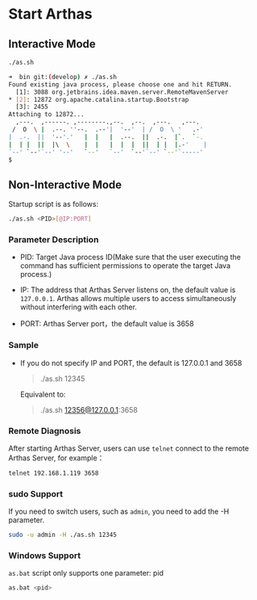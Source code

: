 Start Arthas
=====

## Interactive Mode

```bash
./as.sh
```

```sh
➜  bin git:(develop) ✗ ./as.sh
Found existing java process, please choose one and hit RETURN.
  [1]: 3088 org.jetbrains.idea.maven.server.RemoteMavenServer
* [2]: 12872 org.apache.catalina.startup.Bootstrap
  [3]: 2455
Attaching to 12872...
  ,---.  ,------. ,--------.,--.  ,--.  ,---.   ,---.
 /  O  \ |  .--. ''--.  .--'|  '--'  | /  O  \ '   .-'
|  .-.  ||  '--'.'   |  |   |  .--.  ||  .-.  |`.  `-.
|  | |  ||  |\  \    |  |   |  |  |  ||  | |  |.-'    |
`--' `--'`--' '--'   `--'   `--'  `--'`--' `--'`-----'
$
```

## Non-Interactive Mode

Startup script is as follows:

```bash
./as.sh <PID>[@IP:PORT]
```



### Parameter Description

* PID: Target Java process ID(Make sure that the user executing the command has sufficient permissions to operate the target Java process.)

* IP: The address that Arthas Server listens on, the default value is `127.0.0.1`. Arthas allows multiple users to access simultaneously without interfering with each other.

* PORT: Arthas Server port，the default value is 3658

### Sample

* If you do not specify IP and PORT, the default is 127.0.0.1 and 3658

	> ./as.sh 12345

	Equivalent to:
	
	> ./as.sh 12356@127.0.0.1:3658

### Remote Diagnosis

After starting Arthas Server, users can use `telnet` connect to the remote Arthas Server, for example：

```bash
telnet 192.168.1.119 3658
```
	
### sudo Support

If you need to switch users, such as `admin`, you need to add the -H parameter.

```bash
sudo -u admin -H ./as.sh 12345
```


### Windows Support

`as.bat` script only supports one parameter: pid

```bash
as.bat <pid>
```